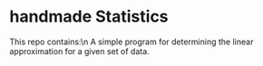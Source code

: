 # handmade Statistics
This repo contains:\n
A simple program for determining the linear approximation for a given set of data.
